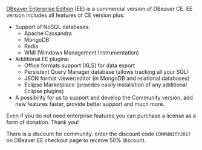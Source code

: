 <a href="https://dbeaver.com">DBeaver Enterprise Edition</a> (EE) is a commercial version of DBeaver CE.
EE version includes all features of CE version plus:

- Support of NoSQL databases:
  - Apache Cassandra
  - MongoDB
  - Redis
  - WMI (Windows Management Instrumentation)
- Additional EE plugins:
  - Office formats support (XLS) for data export
  - Persistent Query Manager database (allows tracking all your SQL)
  - JSON format viewer/editor (in MongoDB and relational databases)
  - Eclipse Marketplace (provides easily installation of any additional Eclipse plugins)
- A possibility for us to support and develop the Community version, add new features faster, provide better support and much more.

Even if you do not need enterprise features you can purchase a license as a form of donation. Thank you!

There is a discount for community: enter the discount code `COMMUNITY2017` on DBeaver EE checkout page to receive 50% discount.